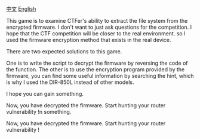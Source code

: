 [中文](./writeup_zh.md) [English](./writeup_en.md)

This game is to examine CTFer's ability to extract the file system from the encrypted firmware. I don't want to just ask questions for the competition. I hope that the CTF competition will be closer to the real environment. so I used the firmware encryption method that exists in the real device.

There are two expected solutions to this game.

One is to write the script to decrypt the firmware by reversing the code of the function. The other is to use the encryption program provided by the firmware, you can find some useful information by searching the hint, which is why I used the DIR-850L instead of other models. 

I hope you can gain something.

Now, you have decrypted the firmware. Start hunting your router vulnerability !n something.

Now, you have decrypted the firmware. Start hunting your router vulnerability !
